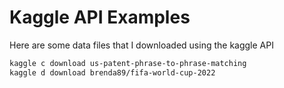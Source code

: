 # Kaggle API Examples


Here are some data files that I downloaded using the kaggle API

```bash
kaggle c download us-patent-phrase-to-phrase-matching
kaggle d download brenda89/fifa-world-cup-2022
```


